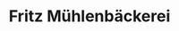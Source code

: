 ---
title: "Fritz Mühlenbäckerei"
url: /muenchen/fritz-muehlenbaeckerei-rablstrasse/
shop: Bäckerei
---